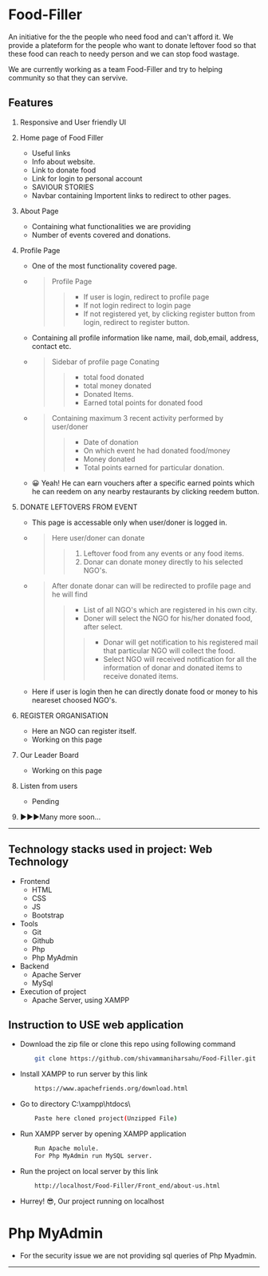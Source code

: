 # Food-Filler 

An initiative for the the people who need food and can't afford it. We provide a plateform for the people who want to donate leftover food so that these food can reach to needy person and we can stop food wastage. 

We are currently working as a team Food-Filler and try to helping community so that they can servive.
 

## Features

1. Responsive and User friendly UI
2. Home page of Food Filler 
   * Useful links
   * Info about website.
   * Link to donate food
   * Link for login to personal account
   * SAVIOUR STORIES
   * Navbar containing Importent links to redirect to other pages.
3. About Page
   * Containing what functionalities we are providing
   * Number of events covered and donations.
4. Profile Page
   * One of the most functionality covered page.
   * > Profile Page
       >> * If user is login, redirect to profile page
       >> * If not login redirect to login page
       >> * If not registered yet, by clicking register button from login, redirect to register button.
   * Containing all profile information like name, mail, dob,email, address, contact etc. 
   * > Sidebar of profile page Conating 
       >> * total food donated
       >> * total money donated
       >> * Donated Items.
       >> * Earned total points for donated food
   * > Containing maximum 3 recent activity performed by user/doner
       >> * Date of donation
       >> * On which event he had donated food/money
       >> * Money donated
       >> * Total points earned for particular donation.
   * :grinning: Yeah! He can earn vouchers after a specific earned points which he can reedem on any nearby restaurants by clicking reedem button.    
5. DONATE LEFTOVERS FROM EVENT
   * This page is accessable only when user/doner is logged in.
   * > Here user/doner can donate  
       >> 1. Leftover food from any events or any food items.
       >> 2. Donar can donate money directly to his selected NGO's.
   * > After donate donar can will be redirected to profile page and he will find 
       >> * List of all NGO's which are registered in his own city.
       >> * Doner will select the NGO for his/her donated food, after select.
       >>> * Donar will get notification to his registered mail that particular NGO will collect the food.
       >>> * Select NGO will received notification for all the information of donar and donated items to receive donated items.
       
       
   * Here if user is login then he can directly donate food or money to his neareset choosed NGO's.
6. REGISTER ORGANISATION
   * Here an NGO can register itself.
   * Working on this page
  
7. Our Leader Board
   * Working on this page  
8. Listen from users
   * Pending
9. :arrow_forward::arrow_forward::arrow_forward:Many more soon...   

---

## Technology stacks used in project: Web Technology
*  Frontend
   * HTML
   * CSS
   * JS
   * Bootstrap
*  Tools
   * Git
   * Github
   * Php
   * Php MyAdmin
*  Backend
   * Apache Server
   * MySql
*  Execution of project
   * Apache Server, using XAMPP
   
## Instruction to USE web application

*  Download the zip file or clone this repo using following command
   
     ``` bash
         git clone https://github.com/shivammaniharsahu/Food-Filler.git
     ```
*  Install XAMPP to run server by this link
     ``` bash
         https://www.apachefriends.org/download.html
     ```    
         
*  Go to directory C:\xampp\htdocs\
     ``` bash
         Paste here cloned project(Unzipped File) 
     ```
*  Run XAMPP server by opening XAMPP application
     ``` bash
         Run Apache molule.
         For Php MyAdmin run MySQL server. 
     ```     
*  Run the project on local server by this link
     ``` bash
         http://localhost/Food-Filler/Front_end/about-us.html
     ```  
*  Hurrey! 😎, Our project running on localhost  

# Php MyAdmin

*  For the security issue we are not providing sql queries of Php Myadmin.

---
     
     

    

   
   
